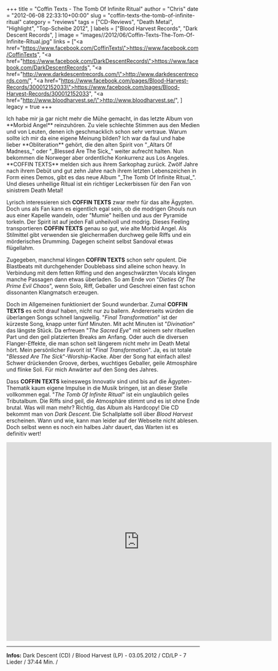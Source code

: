 +++
title = "Coffin Texts - The Tomb Of Infinite Ritual"
author = "Chris"
date = "2012-06-08 22:33:10+00:00"
slug = "coffin-texts-the-tomb-of-infinite-ritual"
category = "reviews"
tags = ["CD-Reviews", "Death Metal", "Highlight", "Top-Scheibe 2012", ]
labels = ["Blood Harvest Records", "Dark Descent Records", ]
image = "images//2012/06/Coffin-Texts-The-Tom-Of-Infinite-Ritual.jpg"
links = ["<a href=\"https://www.facebook.com/CoffinTexts\">https://www.facebook.com/CoffinTexts</a>", "<a href=\"https://www.facebook.com/DarkDescentRecords\">https://www.facebook.com/DarkDescentRecords</a>", "<a href=\"http://www.darkdescentrecords.com/\">http://www.darkdescentrecords.com/</a>", "<a href=\"https://www.facebook.com/pages/Blood-Harvest-Records/300012152033\">https://www.facebook.com/pages/Blood-Harvest-Records/300012152033</a>", "<a href=\"http://www.bloodharvest.se/\">http://www.bloodharvest.se/</a>", ]
legacy = true
+++

<center></center>
Ich habe mir ja gar nicht mehr die Mühe gemacht, in das letzte Album von **Morbid Angel** reinzuhören. Zu viele schlechte Stimmen aus den Medien und von Leuten, denen ich geschmacklich schon sehr vertraue. Warum sollte ich mir da eine eigene Meinung bilden? Ich war da faul und habe lieber **Obliteration** gehört, die den alten Spirit von "_Altars Of Madness_" oder "_Blessed Are The Sick_" weiter aufrecht halten. Nun bekommen die Norweger aber ordentliche Konkurrenz aus Los Angeles. **COFFIN TEXTS** melden sich aus ihrem Sarkophag zurück. Zwölf Jahre nach ihrem Debüt und gut zehn Jahre nach ihrem letzten Lebenszeichen in Form eines Demos, gibt es das neue Album "_The Tomb Of Infinite Ritual_". Und dieses unheilige Ritual ist ein richtiger Leckerbissen für den Fan von sinistrem Death Metal!

Lyrisch interessieren sich **COFFIN TEXTS** zwar mehr für das alte Ägypten. Doch uns als Fan kann es eigentlich egal sein, ob die modrigen Ghouls nun aus einer Kapelle wandeln, oder "Mumie" heißen und aus der Pyramide torkeln. Der Spirit ist auf jeden Fall unheilvoll und modrig. Dieses Feeling transportieren **COFFIN TEXTS** genau so gut, wie alte Morbid Angel. Als Stilmittel gibt verwenden sie gleichermaßen durchweg geile Riffs und ein mörderisches Drumming. Dagegen scheint selbst Sandoval etwas flügellahm.

Zugegeben, manchmal klingen **COFFIN TEXTS** schon sehr opulent. Die Blastbeats mit durchgehender Doublebass sind alleine schon heavy. In Verbindung mit dem fetten Riffing und den angeschwärzten Vocals klingen manche Passagen dann etwas überladen. So am Ende von "_Dieties Of The Prime Evil Chaos_", wenn Solo, Riff, Geballer und Geschrei einen fast schon dissonanten Klangmatsch erzeugen.

Doch im Allgemeinen funktioniert der Sound wunderbar. Zumal **COFFIN TEXTS** es echt drauf haben, nicht nur zu ballern. Andererseits würden die überlangen Songs schnell langweilig. "_Final Transformation_" ist der kürzeste Song, knapp unter fünf Minuten. Mit acht Minuten ist "_Divination_" das längste Stück. Da erfreuen "_The Sacred Eye_" mit seinem sehr rituellen Part und den geil platzierten Breaks am Anfang. Oder auch die diversen Flanger-Effekte, die man schon seit längerem nicht mehr im Death Metal hört. Mein persönlicher Favorit ist "_Final Transformation_". Ja, es ist totale "_Blessed Are The Sick_"-Worship-Kacke. Aber der Song hat einfach alles! Schwer drückenden Groove, derbes, wuchtiges Geballer, geile Atmosphäre und flinke Soli. Für mich Anwärter auf den Song des Jahres.

Dass **COFFIN TEXTS** keineswegs Innovativ sind und bis auf die Ägypten-Thematik kaum eigene Impulse in die Musik bringen, ist an dieser Stelle vollkommen egal. "_The Tomb Of Infinite Ritual_" ist ein unglaublich geiles Tributalbum. Die Riffs sind geil, die Atmosphäre stimmt und es ist ohne Ende brutal. Was will man mehr? Richtig, das Album als Hardcopy! Die CD bekommt man von _Dark Descent_. Die Schallplatte soll über _Blood Harvest_ erscheinen. Wann und wie, kann man leider auf der Webseite nicht ablesen. Doch selbst wenn es noch ein halbes Jahr dauert, das Warten ist es definitiv wert!

<iframe allowfullscreen="" frameborder="0" height="518" src="http://www.youtube.com/embed/ydgh2X6zXcE" width="691"></iframe>



---
**Infos:**
Dark Descent (CD) / Blood Harvest (LP) - 03.05.2012 / 
CD/LP - 7 Lieder / 37:44 Min. / 
